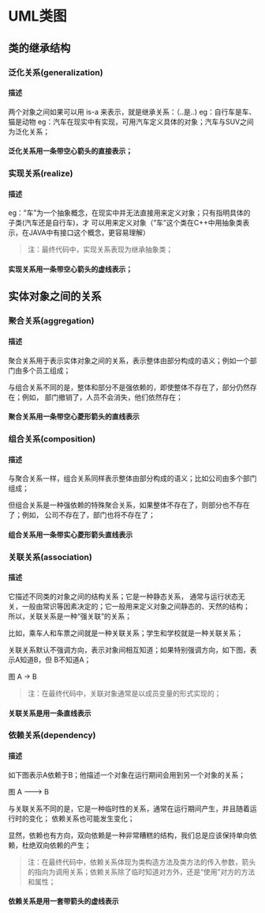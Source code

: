 # UML类图

## 类的继承结构

### 泛化关系(generalization)

#### 描述

两个对象之间如果可以用 is-a 来表示，就是继承关系：（..是..)
eg：自行车是车、猫是动物
eg：汽车在现实中有实现，可用汽车定义具体的对象；汽车与SUV之间为泛化关系；

#### 泛化关系用一条带空心箭头的直接表示；

### 实现关系(realize)

#### 描述

eg：”车”为一个抽象概念，在现实中并无法直接用来定义对象；只有指明具体的子类(汽车还是自行车)，才 可以用来定义对象（”车”这个类在C++中用抽象类表示，在JAVA中有接口这个概念，更容易理解）
> 注：最终代码中，实现关系表现为继承抽象类；

#### 实现关系用一条带空心箭头的虚线表示；

## 实体对象之间的关系

### 聚合关系(aggregation)

#### 描述

聚合关系用于表示实体对象之间的关系，表示整体由部分构成的语义；例如一个部门由多个员工组成；

与组合关系不同的是，整体和部分不是强依赖的，即使整体不存在了，部分仍然存在；例如， 部门撤销了，人员不会消失，他们依然存在；

#### 聚合关系用一条带空心菱形箭头的直线表示

### 组合关系(composition)

#### 描述

与聚合关系一样，组合关系同样表示整体由部分构成的语义；比如公司由多个部门组成；

但组合关系是一种强依赖的特殊聚合关系，如果整体不存在了，则部分也不存在了；例如， 公司不存在了，部门也将不存在了；

#### 组合关系用一条带实心菱形箭头直线表示

### 关联关系(association)

#### 描述

它描述不同类的对象之间的结构关系；它是一种静态关系， 通常与运行状态无关，一般由常识等因素决定的；它一般用来定义对象之间静态的、天然的结构； 所以，关联关系是一种“强关联”的关系；

比如，乘车人和车票之间就是一种关联关系；学生和学校就是一种关联关系；

关联关系默认不强调方向，表示对象间相互知道；如果特别强调方向，如下图，表示A知道B，但 B不知道A；

图
A -> B

> 注：在最终代码中，关联对象通常是以成员变量的形式实现的；

#### 关联关系是用一条直线表示

### 依赖关系(dependency)

#### 描述

如下图表示A依赖于B；他描述一个对象在运行期间会用到另一个对象的关系；

图
A ---> B

与关联关系不同的是，它是一种临时性的关系，通常在运行期间产生，并且随着运行时的变化； 依赖关系也可能发生变化；

显然，依赖也有方向，双向依赖是一种非常糟糕的结构，我们总是应该保持单向依赖，杜绝双向依赖的产生；

> 注：在最终代码中，依赖关系体现为类构造方法及类方法的传入参数，箭头的指向为调用关系；依赖关系除了临时知道对方外，还是“使用”对方的方法和属性；

#### 依赖关系是用一套带箭头的虚线表示
